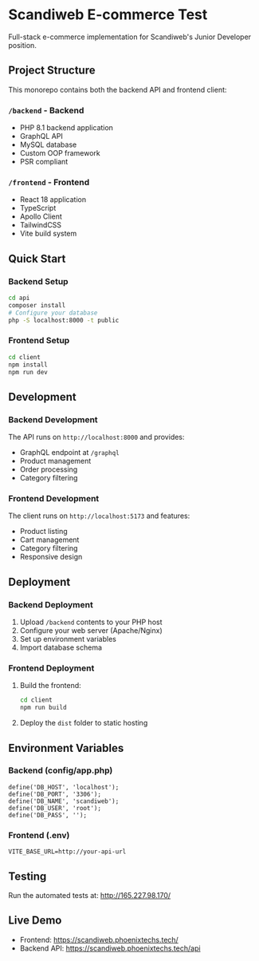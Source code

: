 # Scandiweb E-commerce Test

Full-stack e-commerce implementation for Scandiweb's Junior Developer position.

## Project Structure

This monorepo contains both the backend API and frontend client:

### `/backend` - Backend
- PHP 8.1 backend application
- GraphQL API
- MySQL database
- Custom OOP framework
- PSR compliant

### `/frontend` - Frontend
- React 18 application
- TypeScript
- Apollo Client
- TailwindCSS
- Vite build system

## Quick Start

### Backend Setup
```bash
cd api
composer install
# Configure your database
php -S localhost:8000 -t public
```

### Frontend Setup
```bash
cd client
npm install
npm run dev
```

## Development

### Backend Development
The API runs on `http://localhost:8000` and provides:
- GraphQL endpoint at `/graphql`
- Product management
- Order processing
- Category filtering

### Frontend Development
The client runs on `http://localhost:5173` and features:
- Product listing
- Cart management
- Category filtering
- Responsive design

## Deployment

### Backend Deployment
1. Upload `/backend` contents to your PHP host
2. Configure your web server (Apache/Nginx)
3. Set up environment variables
4. Import database schema

### Frontend Deployment
1. Build the frontend:
   ```bash
   cd client
   npm run build
   ```
2. Deploy the `dist` folder to static hosting

## Environment Variables

### Backend (config/app.php)
```env
define('DB_HOST', 'localhost');
define('DB_PORT', '3306');
define('DB_NAME', 'scandiweb');
define('DB_USER', 'root');
define('DB_PASS', '');
```

### Frontend (.env)
```env
VITE_BASE_URL=http://your-api-url
```

## Testing

Run the automated tests at: http://165.227.98.170/

## Live Demo
- Frontend: https://scandiweb.phoenixtechs.tech/
- Backend API: https://scandiweb.phoenixtechs.tech/api
